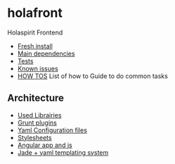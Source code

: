 # holafront

Holaspirit Frontend

* [Fresh install](./docs/install.md)
* [Main dependencies](./docs/dependencies.md)
* [Tests](./docs/tests.md) 
* [Known issues](./docs/knownIssues.md)
* [HOW TOS](./docs/howtos.md) List of how to Guide to do common tasks

## Architecture 
* [Used Librairies](./docs/librairies.md)
* [Grunt plugins](./docs/grunt.md) 
* [Yaml Configuration files](./app/data/README.md)
* [Stylesheets](./app/styles/README.md)
* [Angular app and js](./app/scripts/README.md)
* [Jade + yaml templating system](./app/jade/_global_ui/README.md) 
